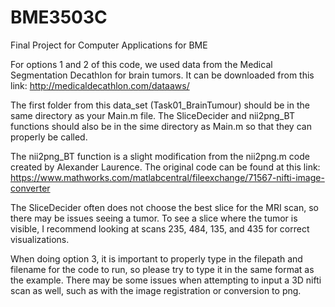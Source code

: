 # BME3503C
Final Project for Computer Applications for BME

For options 1 and 2 of this code, we used data from the Medical Segmentation Decathlon for brain tumors.
It can be downloaded from this link: http://medicaldecathlon.com/dataaws/

The first folder from this data_set (Task01_BrainTumour) should be in the same directory as your Main.m file. The SliceDecider and nii2png_BT functions should also be in the sime directory as Main.m so that they can properly be called. 

The nii2png_BT function is a slight modification from the nii2png.m code created by Alexander Laurence.
The original code can be found at this link: https://www.mathworks.com/matlabcentral/fileexchange/71567-nifti-image-converter

The SliceDecider often does not choose the best slice for the MRI scan, so there may be issues seeing a tumor. To see a slice where the tumor is visible, I recommend looking at scans 235, 484, 135, and 435 for correct visualizations.

When doing option 3, it is important to properly type in the filepath and filename for the code to run, so please try to type it in the same format as the example. There may be some issues when attempting to input a 3D nifti scan as well, such as with the image registration or conversion to png. 
